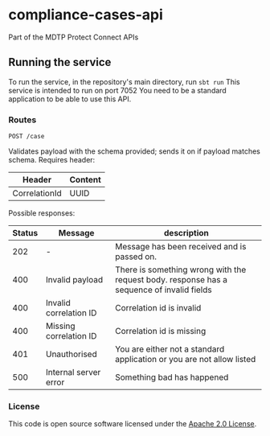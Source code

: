 
# compliance-cases-api
Part of the MDTP Protect Connect APIs

## Running the service
To run the service, in the repository's main directory, run ```sbt run```
This service is intended to run on port 7052
You need to be a standard application to be able to use this API.

### Routes
    POST /case

Validates payload with the schema provided; sends it on if payload matches schema. Requires header:

Header | Content
-------|--------
CorrelationId | UUID

Possible responses:

Status | Message | description
-------|--------|----------
202 | - | Message has been received and is passed on.
400 | Invalid payload           | There is something wrong with the request body. response has a sequence of invalid fields
400 | Invalid correlation ID    | Correlation id is invalid
400 | Missing correlation ID    | Correlation id is missing 
401 | Unauthorised              | You are either not a standard application or you are not allow listed
500 | Internal server error     | Something bad has happened

### License

This code is open source software licensed under the [Apache 2.0 License]("http://www.apache.org/licenses/LICENSE-2.0.html").
